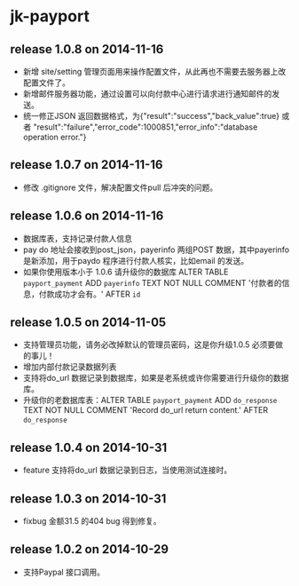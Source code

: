 # jk-payport

## release 1.0.8 on 2014-11-16
* 新增 site/setting 管理页面用来操作配置文件，从此再也不需要去服务器上改配置文件了。
* 新增邮件服务器功能，通过设置可以向付款中心进行请求进行通知邮件的发送。
* 统一修正JSON 返回数据格式，为{"result":"success","back_value":true} 或者 "result":"failure","error_code":1000851,"error_info":"database operation error."} 

## release 1.0.7 on 2014-11-16
* 修改 .gitignore 文件，解决配置文件pull 后冲突的问题。

## release 1.0.6 on 2014-11-16
* 数据库表，支持记录付款人信息
* pay do 地址会接收到post_json，payerinfo 两组POST 数据，其中payerinfo 是新添加，用于paydo 程序进行付款人核实，比如email 的发送。
* 如果你使用版本小于 1.0.6 请升级你的数据库 ALTER TABLE `payport_payment` ADD `payerinfo` TEXT NOT NULL COMMENT '付款者的信息，付款成功才会有。' AFTER `id` 

## release 1.0.5 on 2014-11-05
* 支持管理员功能，请务必改掉默认的管理员密码，这是你升级1.0.5 必须要做的事儿！
* 增加内部付款记录数据列表
* 支持将do_url 数据记录到数据库，如果是老系统或许你需要进行升级你的数据库。
* 升级你的老数据库表：ALTER TABLE `payport_payment` ADD `do_response` TEXT NOT NULL COMMENT 'Record do_url return content.' AFTER `do_response` 

## release 1.0.4 on 2014-10-31
* feature 支持将do_url 数据记录到日志，当使用测试连接时。

## release 1.0.3 on 2014-10-31
* fixbug 金额31.5 的404 bug 得到修复。

## release 1.0.2 on 2014-10-29 
* 支持Paypal 接口调用。

